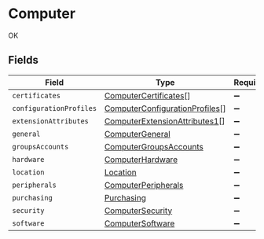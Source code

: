 # Computer

OK


## Fields

| Field                                                                                   | Type                                                                                    | Required                                                                                | Description                                                                             |
| --------------------------------------------------------------------------------------- | --------------------------------------------------------------------------------------- | --------------------------------------------------------------------------------------- | --------------------------------------------------------------------------------------- |
| `certificates`                                                                          | [ComputerCertificates](../../models/shared/computercertificates.md)[]                   | :heavy_minus_sign:                                                                      | N/A                                                                                     |
| `configurationProfiles`                                                                 | [ComputerConfigurationProfiles](../../models/shared/computerconfigurationprofiles.md)[] | :heavy_minus_sign:                                                                      | N/A                                                                                     |
| `extensionAttributes`                                                                   | [ComputerExtensionAttributes1](../../models/shared/computerextensionattributes1.md)[]   | :heavy_minus_sign:                                                                      | N/A                                                                                     |
| `general`                                                                               | [ComputerGeneral](../../models/shared/computergeneral.md)                               | :heavy_minus_sign:                                                                      | N/A                                                                                     |
| `groupsAccounts`                                                                        | [ComputerGroupsAccounts](../../models/shared/computergroupsaccounts.md)                 | :heavy_minus_sign:                                                                      | N/A                                                                                     |
| `hardware`                                                                              | [ComputerHardware](../../models/shared/computerhardware.md)                             | :heavy_minus_sign:                                                                      | N/A                                                                                     |
| `location`                                                                              | [Location](../../models/shared/location.md)                                             | :heavy_minus_sign:                                                                      | N/A                                                                                     |
| `peripherals`                                                                           | [ComputerPeripherals](../../models/shared/computerperipherals.md)                       | :heavy_minus_sign:                                                                      | N/A                                                                                     |
| `purchasing`                                                                            | [Purchasing](../../models/shared/purchasing.md)                                         | :heavy_minus_sign:                                                                      | N/A                                                                                     |
| `security`                                                                              | [ComputerSecurity](../../models/shared/computersecurity.md)                             | :heavy_minus_sign:                                                                      | N/A                                                                                     |
| `software`                                                                              | [ComputerSoftware](../../models/shared/computersoftware.md)                             | :heavy_minus_sign:                                                                      | N/A                                                                                     |